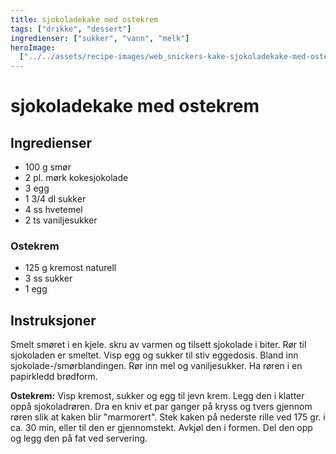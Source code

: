 ```yaml
---
title: sjokoladekake med ostekrem
tags: ["drikke", "dessert"]
ingredienser: ["sukker", "vann", "melk"]
heroImage:
  ["../../assets/recipe-images/web_snickers-kake-sjokoladekake-med-ostekrem.jpg"]
---
```


# sjokoladekake med ostekrem

## Ingredienser

- 100 g smør
- 2 pl. mørk kokesjokolade
- 3 egg
- 1 3/4 dl sukker
- 4 ss hvetemel
- 2 ts vaniljesukker

### Ostekrem

- 125 g kremost naturell
- 3 ss sukker
- 1 egg

## Instruksjoner

Smelt smøret i en kjele. skru av varmen og tilsett sjokolade i biter. Rør til sjokoladen er smeltet. Visp egg og sukker til stiv eggedosis. Bland inn sjokolade-/smørblandingen. Rør inn mel og vaniljesukker. Ha røren i en papirkledd brødform.

**Ostekrem:** Visp kremost, sukker og egg til jevn krem. Legg den i klatter oppå sjokoladrøren. Dra en kniv et par ganger på kryss og tvers gjennom røren slik at kaken blir "marmorert". Stek kaken på nederste rille ved 175 gr. i ca. 30 min, eller til den er gjennomstekt. Avkjøl den i formen. Del den opp og legg den på fat ved servering.
